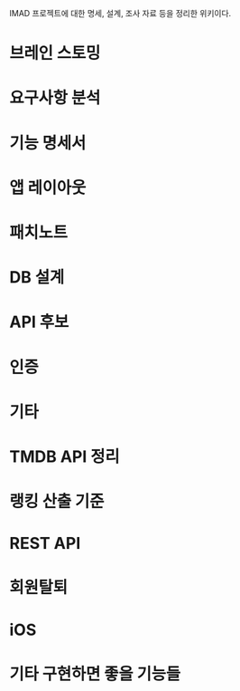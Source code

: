 IMAD 프로젝트에 대한 명세, 설계, 조사 자료 등을 정리한 위키이다.

# 브레인 스토밍

# 요구사항 분석

# 기능 명세서

# 앱 레이아웃

# 패치노트

# DB 설계

# API 후보

# 인증

# 기타

# TMDB API 정리

# 랭킹 산출 기준

# REST API

# 회원탈퇴

# iOS

# 기타 구현하면 좋을 기능들